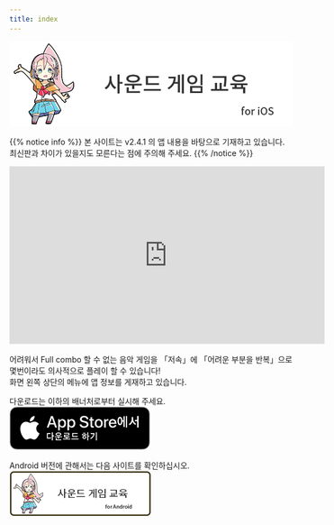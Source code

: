 ```yaml
---
title: index
---
```


![top banner](top_banner.ko.png)

{{% notice info %}}
본 사이트는 v2.4.1 의 앱 내용을 바탕으로 기재하고 있습니다. 최신판과 차이가 있을지도 모른다는 점에 주의해 주세요.
{{% /notice %}}

<iframe width="560" height="315" src="https://www.youtube.com/embed/gWCQy1Gw9mE?si=3kGmSwBIIpENFz1c" title="YouTube video player" frameborder="0" allow="accelerometer; autoplay; clipboard-write; encrypted-media; gyroscope; picture-in-picture; web-share" allowfullscreen></iframe>

어려워서 Full combo 할 수 없는 음악 게임을 「저속」에 「어려운 부분을 반복」으로 몇번이라도 의사적으로 플레이 할 수 있습니다!<br>화면 왼쪽 상단의 메뉴에 앱 정보를 게재하고 있습니다.

다운로드는 이하의 배너처로부터 실시해 주세요.<br>
[![App store link](img_appstore_banner.ko.png#imgleft)](https://itunes.apple.com/kr/app/id1088874473?mt=8)
<div class="clear clear_box"></div>

Android 버전에 관해서는 다음 사이트를 확인하십시오.<br>
[![Site link](img_banner_android.ko.png#imgleft)](https://hyoromo.github.io/sound-game-training-android/ko/)
<div class="clear clear_box"></div>